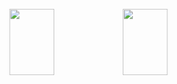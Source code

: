 <p align="center">
    <img width="40%" height="120"
        src="https://github-readme-stats.vercel.app/api?username=BinaryFool-Hub&theme=github&show_icons=true&locale=cn&count_private=true&include_all_commits=true&hide=prs,issues"
        alt="" />
    <img width="40%" height="120"
        src="https://github-readme-stats.vercel.app/api/top-langs/?username=BinaryFool-Hub&layout=compact&locale=cn&theme=github"
        alt="" />
</p>
